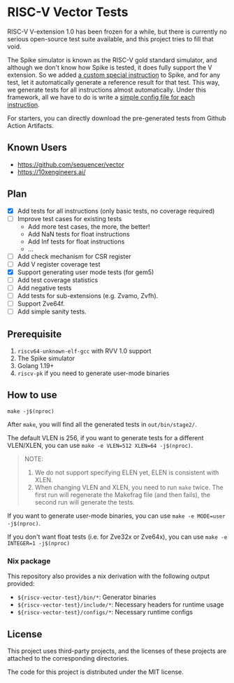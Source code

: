 # RISC-V Vector Tests

RISC-V V-extension 1.0 has been frozen for a while, but there is currently no serious open-source test suite available, and this project tries to fill that void.

The Spike simulator is known as the RISC-V gold standard simulator, and although we don't know how Spike is tested, it does fully support the V extension. So we added [a custom special instruction](https://github.com/ksco/riscv-vector-tests/blob/6a23892a5ab0cc72f4867cc95186b3528c99c2a0/pspike/pspike.cc#L20) to Spike, and for any test, let it automatically generate a reference result for that test. This way, we generate tests for all instructions almost automatically. Under this framework, all we have to do is write a [simple config file for each instruction](configs/).

For starters, you can directly download the pre-generated tests from Github Action Artifacts.

## Known Users

- https://github.com/sequencer/vector
- https://10xengineers.ai/

## Plan

- [x] Add tests for all instructions (only basic tests, no coverage required)
- [ ] Improve test cases for existing tests
  - Add more test cases, the more, the better!
  - Add NaN tests for float instructions
  - Add Inf tests for float instructions
  - ...
- [ ] Add check mechanism for CSR register
- [ ] Add V register coverage test
- [x] Support generating user mode tests (for gem5)
- [ ] Add test coverage statistics
- [ ] Add negative tests
- [ ] Add tests for sub-extensions (e.g. Zvamo, Zvfh).
- [ ] Support Zve64f.
- [ ] Add simple sanity tests.

## Prerequisite

1. `riscv64-unknown-elf-gcc` with RVV 1.0 support
2. The Spike simulator
3. Golang 1.19+
4. `riscv-pk` if you need to generate user-mode binaries

## How to use

```
make -j$(nproc)
```

After `make`, you will find all the generated tests in `out/bin/stage2/`.

The default VLEN is 256, if you want to generate tests for a different VLEN/XLEN, you can use `make -e VLEN=512 XLEN=64 -j$(nproc)`.

> NOTE:
> 1. We do not support specifying ELEN yet, ELEN is consistent with XLEN.
> 2. When changing VLEN and XLEN, you need to run `make` twice. The first run will regenerate the Makefrag file (and then fails), the second run will generate the tests.

If you want to generate user-mode binaries, you can use `make -e MODE=user -j$(nproc)`.

If you don't want float tests (i.e. for Zve32x or Zve64x), you can use `make -e INTEGER=1 -j$(nproc)`

### Nix package

This repository also provides a nix derivation with the following output provided:

- `${riscv-vector-test}/bin/*`: Generator binaries
- `${riscv-vector-test}/include/*`: Necessary headers for runtime usage
- `${riscv-vector-test}/configs/*`: Necessary runtime configs

## License

This project uses third-party projects, and the licenses of these projects are attached to the corresponding directories.

The code for this project is distributed under the MIT license.
